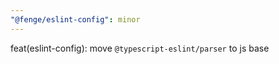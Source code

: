 ```yaml
---
"@fenge/eslint-config": minor
---
```


feat(eslint-config): move `@typescript-eslint/parser` to js base
